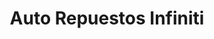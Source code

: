 ---
title: "Auto Repuestos Infiniti"
url: /distrito-de-san-miguelito/auto-repuestos-infiniti/
shop: piezas de automóviles
---